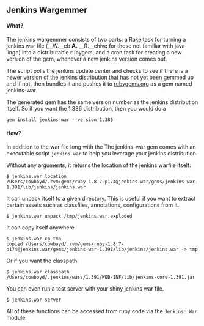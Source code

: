 ## Jenkins Wargemmer

#### What?

The jenkins wargemmer consists of two parts: a Rake task for turning a jenkins war file
(__W.__eb __A.__ __R.__chive for those not familiar with java lingo) into a distributable rubygem, and a cron task for creating
a new version of the gem, whenever a new jenkins version comes out.

The script polls the jenkins update center and checks to see if there is a newer version of the jenkins distribution that
has not yet been gemmed up and if not, then bundles it and pushes it to [rubygems.org](http://rubygems.org) as a gem named
jenkins-war.

The generated gem has the same version number as the jenkins distribution itself. So if you want the 1.386 distribution, then you would do a

    gem install jenkins-war --version 1.386

#### How?

In addition to the war file  long with the The jenkins-war gem comes with an executable script `jenkins.war` to help you leverage your jenkins distribution. 

Without any arguments, it returns the location of the jenkins warfile itself:

    $ jenkins.war location
    /Users/cowboyd/.rvm/gems/ruby-1.8.7-p174@jenkins.war/gems/jenkins-war-1.391/lib/jenkins/jenkins.war

It can unpack itself to a given directory. This is useful if you want to extract certain assets such as classfiles, annotations, configurations from it.

    $ jenkins.war unpack /tmp/jenkins.war.exploded
    
It can copy itself anywhere

    $ jenkins.war cp tmp
    copied /Users/cowboyd/.rvm/gems/ruby-1.8.7-p174@jenkins.war/gems/jenkins-war-1.391/lib/jenkins/jenkins.war -> tmp

Or if you want the classpath:

    $ jenkins.war classpath
    /Users/cowboyd/.jenkins/wars/1.391/WEB-INF/lib/jenkins-core-1.391.jar

You can even run a test server with your shiny jenkins war file.

    $ jenkins.war server

All of these functions can be accessed from ruby code via the `Jenkins::War` module.




